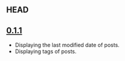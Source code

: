 ## HEAD

## [0.1.1](https://github.com/alxdhuang/minima-rock/commit/604282147f97b49e2ac529b819fc0006ef6d2956)

- Displaying the last modified date of posts.
- Displaying tags of posts.